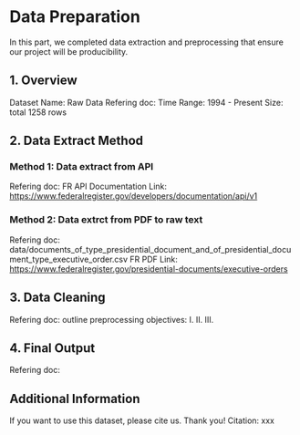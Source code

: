 # Data Preparation
In this part, we completed data extraction and preprocessing that ensure our project will be producibility.

## 1. Overview
Dataset Name: 
Raw Data Refering doc: 
Time Range: 1994 - Present
Size: total 1258 rows
## 2. Data Extract Method
### Method 1: Data extract from API
Refering doc:
FR API Documentation Link: https://www.federalregister.gov/developers/documentation/api/v1
### Method 2: Data extrct from PDF to raw text
Refering doc: data/documents_of_type_presidential_document_and_of_presidential_document_type_executive_order.csv
FR PDF Link: https://www.federalregister.gov/presidential-documents/executive-orders
## 3. Data Cleaning
Refering doc:
outline preprocessing objectives:
  I.
  II.
  III.
## 4. Final Output
Refering doc:

## Additional Information
If you want to use this dataset, please cite us. Thank you!
Citation: xxx

